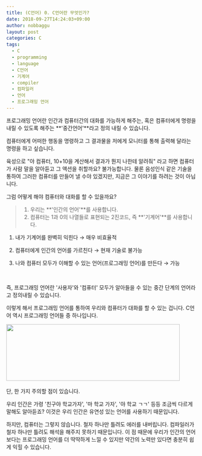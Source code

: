 ```yaml
---
title: (C언어) 0. C언어란 무엇인가?
date: 2018-09-27T14:24:03+09:00
author: nobbaggu
layout: post
categories: C
tags:
  - C
  - programming
  - language
  - C언어
  - 기계어
  - compiler
  - 컴파일러
  - 언어
  - 프로그래밍 언어
---
```


프로그래밍 언어란 인간과 컴퓨터간의 대화를 가능하게 해주는, 혹은 컴퓨터에게 명령을 내릴 수 있도록 해주는 **'중간언어'**라고 정의 내릴 수 있습니다.

컴퓨터에게 어떠한 행동을 명령하고 그 결과물을 저에게 모니터를 통해 출력해 달라는 명령을 하고 싶습니다.

육성으로 "야 컴퓨터, 10+10을 계산해서 결과가 뭔지 나한테 알려줘" 라고 하면 컴퓨터가 사람 말을 알아듣고 그 액션을 취할까요? 불가능합니다. 물론 음성인식 같은 기술을 통하여 그러한 컴퓨터를 만들어 낼 수야 있겠지만, 지금은 그 이야기를 하려는 것이 아닙니다.

그럼 어떻게 해야 컴퓨터와 대화를 할 수 있을까요?

> 1. 우리는 **'인간의 언어'**를 사용합니다.
> 2. 컴퓨터는 1과 0의 나열들로 표현되는 2진코드, 즉 **'기계어'**를 사용합니다.

1) 내가 기계어를 완벽히 익힌다 → 매우 비효율적

2) 컴퓨터에게 인간의 언어를 가르친다 → 현재 기술로 불가능

3) 나와 컴퓨터 모두가 이해할 수 있는 언어(프로그래밍 언어)를 만든다 → 가능

&nbsp;

즉, 프로그래밍 언어란 '사용자'와 '컴퓨터' 모두가 알아들을 수 있는 중간 단계의 언어라고 정의내릴 수 있습니다.

이렇게 해서 프로그래밍 언어를 통하여 우리와 컴퓨터가 대화를 할 수 있는 겁니다. C언어 역시 프로그래밍 언어들 중 하나입니다.

<img class="aligncenter size-full wp-image-894" src="images/2018/09/1-4.jpg" alt="" width="460" height="150" srcset="/images/2018/09/1-4.jpg 460w, /images/2018/09/1-4-300x98.jpg 300w" sizes="(max-width: 460px) 100vw, 460px" /> 

단, 한 가지 주의할 점이 있습니다.

우리 인간은 가령 '친구야 학교가자', '마 학교 가자', '야 학교 ㄱㄱ' 등등 조금씩 다르게 말해도 알아듣죠? 이것은 우리 인간은 유연성 있는 언어를 사용하기 때문입니다.

하지만, 컴퓨터는 그렇지 않습니다. 철자 하나만 틀려도 에러를 내버립니다. 컴파일러가 철자 하나만 틀려도 해석을 해주지 못하기 때문입니다. 이 점 때문에 우리가 인간의 언어보다는 프로그래밍 언어를 더 딱딱하게 느낄 수 있지만 약간의 노력만 있다면 충분히 쉽게 익힐 수 있습니다.
